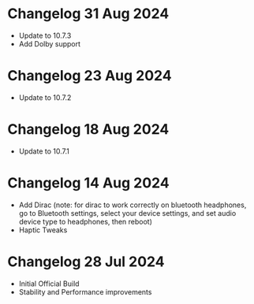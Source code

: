 # Changelog 31 Aug 2024
- Update to 10.7.3
- Add Dolby support

# Changelog 23 Aug 2024
- Update to 10.7.2

# Changelog 18 Aug 2024
- Update to 10.7.1

# Changelog 14 Aug 2024
- Add Dirac (note: for dirac to work correctly on bluetooth headphones, go to Bluetooth settings, select your device settings, and set audio device type to headphones, then reboot)
- Haptic Tweaks

# Changelog 28 Jul 2024
- Initial Official Build
- Stability and Performance improvements
